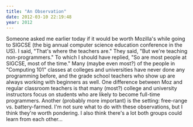 ```yaml
---
title: "An Observation"
date: 2012-03-10 22:19:48
year: 2012
---
```

Someone asked me earlier today if it would be worth Mozilla's while going to SIGCSE (the big annual computer science education conference in the US). I said, "That's where the teachers are." They said, "But we're teaching non-programmers." To which I should have replied, "So are most people at SIGCSE, most of the time." Many (maybe even most?) of the people in "Computing 101" classes at colleges and universities have never done any programming before, and the grade school teachers who show up are always working with beginners as well. One difference between Moz and regular classroom teachers is that many (most?) college and university instructors focus on students who are likely to become full-time programmers. Another (probably more important) is the setting: free-range vs. battery-farmed.  I'm not sure what to do with these observations, but I think they're worth pondering. I also think there's a lot both groups could learn from each other...
